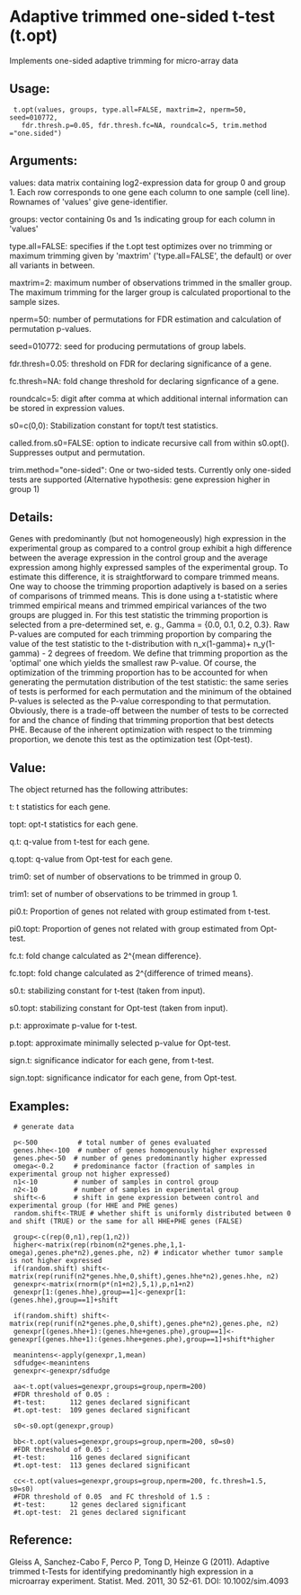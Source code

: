# Adaptive trimmed one-sided t-test (t.opt)

Implements one-sided adaptive trimming for micro-array data

## Usage:

     t.opt(values, groups, type.all=FALSE, maxtrim=2, nperm=50, seed=010772,
       fdr.thresh.p=0.05, fdr.thresh.fc=NA, roundcalc=5, trim.method   ="one.sided")
      

## Arguments:

  values: data matrix containing log2-expression data for group 0 and
          group 1. Each row corresponds to one gene each column to one
          sample (cell line). Rownames of 'values' give
          gene-identifier.

  groups: vector containing 0s and 1s indicating group for each column 
          in 'values'

type.all=FALSE: specifies if the t.opt test optimizes over no trimming
          or maximum trimming given by 'maxtrim' ('type.all=FALSE', the
          default)  or over all variants in between.

maxtrim=2: maximum number of observations trimmed in the smaller group.
          The maximum trimming for the larger group is calculated
          proportional to the sample sizes.

nperm=50: number of permutations for FDR estimation and calculation of 
          permutation p-values.

seed=010772: seed for producing permutations of group labels.

fdr.thresh=0.05: threshold on FDR for declaring significance of a gene.

fc.thresh=NA: fold change threshold for declaring signficance of a
          gene.

roundcalc=5: digit after comma at which additional internal information
           can be stored in expression values.

s0=c(0,0): Stabilization constant for topt/t test statistics.

called.from.s0=FALSE: option to indicate recursive call from within
          s0.opt(). Suppresses output and permutation.

trim.method="one-sided": One or two-sided tests. Currently only
          one-sided tests are supported (Alternative hypothesis: gene
          expression higher in group 1)

## Details:

Genes with predominantly (but not homogeneously) high expression
in the  experimental group as compared to a control group exhibit
a high difference between  the average expression in the control
group and the average expression among  highly expressed samples
of the experimental group. To estimate this difference, it is 
straightforward to compare trimmed means. One way to choose the
trimming proportion  adaptively is based on a series of
comparisons of trimmed means. This is done using a  t-statistic
where trimmed empirical means and trimmed empirical variances of
the two groups are plugged in. For this test statistic the
trimming proportion is selected from a pre-determined set, e. g.,
Gamma = {0.0, 0.1, 0.2, 0.3}.  Raw P-values are computed for each
trimming proportion by comparing the value of the test statistic
to the t-distribution with n_x(1-gamma)+ n_y(1-gamma) - 2 degrees
of freedom. We define that trimming proportion as the 'optimal'
one which  yields the smallest raw P-value. Of course, the
optimization of the trimming  proportion has to be accounted for
when generating the permutation distribution  of the test
statistic: the same series of tests is performed for each
permutation  and the minimum of the obtained P-values is selected
as the P-value corresponding  to that permutation. Obviously,
there is a trade-off between the number of tests to be corrected
for and the chance of finding that trimming proportion that best 
detects PHE. Because of the inherent optimization with respect to
the trimming proportion, we denote this test as the optimization
test (Opt-test).

## Value:

The object returned has the following attributes: 

t: t statistics for each gene.

topt: opt-t statistics for each gene.

q.t: q-value from t-test for each gene.

q.topt: q-value from Opt-test for each gene.

trim0: set of number of observations to be trimmed in group 0.

trim1: set of number of observations to be trimmed in group 1.

pi0.t: Proportion of genes not related with group estimated from
       t-test.

pi0.topt: Proportion of genes not related with group estimated from
          Opt-test.

fc.t: fold change calculated as 2^{mean difference}.

fc.topt: fold change calculated as 2^{difference of trimed means}.

s0.t: stabilizing constant for t-test (taken from input).

s0.topt: stabilizing constant for Opt-test (taken from input).

p.t: approximate p-value for t-test.

p.topt: approximate minimally selected p-value for Opt-test.

sign.t: significance indicator for each gene, from t-test.

sign.topt: significance indicator for each gene, from Opt-test.


## Examples:

     # generate data

     p<-500          # total number of genes evaluated
     genes.hhe<-100  # number of genes homogenously higher expressed
     genes.phe<-50  # number of genes predominantly higher expressed
     omega<-0.2     # predominance factor (fraction of samples in experimental group not higher expressed)
     n1<-10         # number of samples in control group
     n2<-10         # number of samples in experimental group
     shift<-6       # shift in gene expression between control and experimental group (for HHE and PHE genes)
     random.shift<-TRUE # whether shift is uniformly distributed between 0 and shift (TRUE) or the same for all HHE+PHE genes (FALSE)

     group<-c(rep(0,n1),rep(1,n2))
     higher<-matrix(rep(rbinom(n2*genes.phe,1,1-omega),genes.phe*n2),genes.phe, n2) # indicator whether tumor sample is not higher expressed
     if(random.shift) shift<-matrix(rep(runif(n2*genes.hhe,0,shift),genes.hhe*n2),genes.hhe, n2)
     genexpr<-matrix(rnorm(p*(n1+n2),5,1),p,n1+n2)
     genexpr[1:(genes.hhe),group==1]<-genexpr[1:(genes.hhe),group==1]+shift

     if(random.shift) shift<-matrix(rep(runif(n2*genes.phe,0,shift),genes.phe*n2),genes.phe, n2)
     genexpr[(genes.hhe+1):(genes.hhe+genes.phe),group==1]<-genexpr[(genes.hhe+1):(genes.hhe+genes.phe),group==1]+shift*higher

     meanintens<-apply(genexpr,1,mean)
     sdfudge<-meanintens
     genexpr<-genexpr/sdfudge

     aa<-t.opt(values=genexpr,groups=group,nperm=200)
     #FDR threshold of 0.05 :
     #t-test:      112 genes declared significant
     #t.opt-test:  109 genes declared significant

     s0<-s0.opt(genexpr,group)

     bb<-t.opt(values=genexpr,groups=group,nperm=200, s0=s0)
     #FDR threshold of 0.05 :
     #t-test:      116 genes declared significant
     #t.opt-test:  113 genes declared significant

     cc<-t.opt(values=genexpr,groups=group,nperm=200, fc.thresh=1.5, s0=s0)
     #FDR threshold of 0.05  and FC threshold of 1.5 :
     #t-test:      12 genes declared significant
     #t.opt-test:  21 genes declared significant


## Reference:

Gleiss A, Sanchez-Cabo F, Perco P, Tong D, Heinze G (2011).
Adaptive trimmed t-Tests  for identifying predominantly high
expression in a microarray experiment. 
Statist. Med. 2011, 30 52-61. DOI: 10.1002/sim.4093